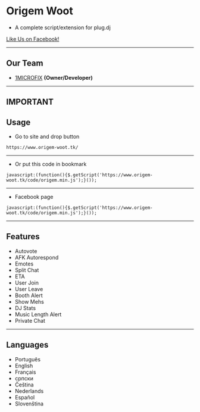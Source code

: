 # Origem Woot
- A complete script/extension for plug.dj

[Like Us on Facebook!](https://www.facebook.com/origemwootnew)


-------------
Our Team
---
 - [1MICROFIX]() __(Owner/Developer)__

-----------------
IMPORTANT
-----------------
Usage
---

* Go to site and drop button

```
https://www.origem-woot.tk/
```
---
* Or put this code in bookmark
```
javascript:(function(){$.getScript('https://www.origem-woot.tk/code/origem.min.js');}());
```
---
* Facebook page
```
javascript:(function(){$.getScript('https://www.origem-woot.tk/code/origem.min.js');}());
```
-----------------
Features
---

- Autovote
- AFK Autorespond
- Emotes
- Split Chat
- ETA
- User Join
- User Leave
- Booth Alert
- Show Mehs
- DJ Stats
- Music Length Alert
- Private Chat

-----------------
Languages
---

- Português
- English
- Français
- српски
- Čeština
- Nederlands
- Español
- Slovenština
